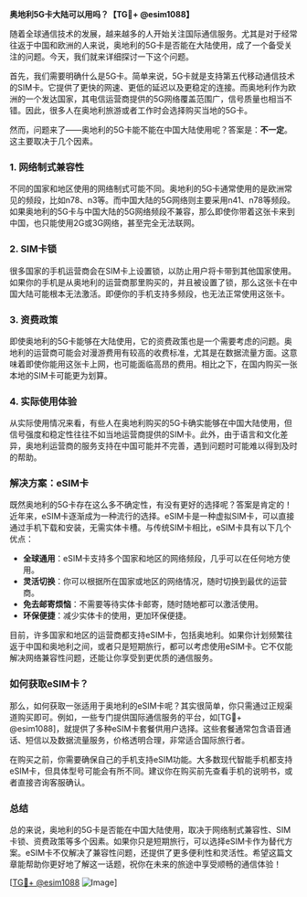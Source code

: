 **奥地利5G卡大陆可以用吗？【TG💪+ @esim1088】**

随着全球通信技术的发展，越来越多的人开始关注国际通信服务。尤其是对于经常往返于中国和欧洲的人来说，奥地利的5G卡是否能在大陆使用，成了一个备受关注的问题。今天，我们就来详细探讨一下这个问题。

首先，我们需要明确什么是5G卡。简单来说，5G卡就是支持第五代移动通信技术的SIM卡。它提供了更快的网速、更低的延迟以及更稳定的连接。而奥地利作为欧洲的一个发达国家，其电信运营商提供的5G网络覆盖范围广，信号质量也相当不错。因此，很多人在奥地利旅游或者工作时会选择购买当地的5G卡。

然而，问题来了——奥地利的5G卡能不能在中国大陆使用呢？答案是：**不一定**。这主要取决于几个因素。

### **1. 网络制式兼容性**
不同的国家和地区使用的网络制式可能不同。奥地利的5G卡通常使用的是欧洲常见的频段，比如n78、n3等。而中国大陆的5G网络则主要采用n41、n78等频段。如果奥地利的5G卡与中国大陆的5G网络频段不兼容，那么即使你带着这张卡来到中国，也只能使用2G或3G网络，甚至完全无法联网。

### **2. SIM卡锁**
很多国家的手机运营商会在SIM卡上设置锁，以防止用户将卡带到其他国家使用。如果你的手机是从奥地利的运营商那里购买的，并且被设置了锁，那么这张卡在中国大陆可能根本无法激活。即便你的手机支持多频段，也无法正常使用这张卡。

### **3. 资费政策**
即使奥地利的5G卡能够在大陆使用，它的资费政策也是一个需要考虑的问题。奥地利的运营商可能会对漫游费用有较高的收费标准，尤其是在数据流量方面。这意味着即使你能用这张卡上网，也可能面临高昂的费用。相比之下，在国内购买一张本地的SIM卡可能更为划算。

### **4. 实际使用体验**
从实际使用情况来看，有些人在奥地利购买的5G卡确实能够在中国大陆使用，但信号强度和稳定性往往不如当地运营商提供的SIM卡。此外，由于语言和文化差异，奥地利运营商的服务支持在中国可能并不完善，遇到问题时可能难以得到及时的帮助。

### **解决方案：eSIM卡**
既然奥地利的5G卡存在这么多不确定性，有没有更好的选择呢？答案是肯定的！近年来，eSIM卡逐渐成为一种流行的选择。eSIM卡是一种虚拟SIM卡，可以直接通过手机下载和安装，无需实体卡槽。与传统SIM卡相比，eSIM卡具有以下几个优点：

- **全球通用**：eSIM卡支持多个国家和地区的网络频段，几乎可以在任何地方使用。
- **灵活切换**：你可以根据所在国家或地区的网络情况，随时切换到最优的运营商。
- **免去邮寄烦恼**：不需要等待实体卡邮寄，随时随地都可以激活使用。
- **环保便捷**：减少实体卡的使用，更加环保便捷。

目前，许多国家和地区的运营商都支持eSIM卡，包括奥地利。如果你计划频繁往返于中国和奥地利之间，或者只是短期旅行，都可以考虑使用eSIM卡。它不仅能解决网络兼容性问题，还能让你享受到更优质的通信服务。

### **如何获取eSIM卡？**
那么，如何获取一张适用于奥地利的eSIM卡呢？其实很简单，你只需通过正规渠道购买即可。例如，一些专门提供国际通信服务的平台，如[TG💪+ @esim1088]，就提供了多种eSIM卡套餐供用户选择。这些套餐通常包含语音通话、短信以及数据流量服务，价格透明合理，非常适合国际旅行者。

在购买之前，你需要确保自己的手机支持eSIM功能。大多数现代智能手机都支持eSIM卡，但具体型号可能会有所不同。建议你在购买前先查看手机的说明书，或者直接咨询客服确认。

### **总结**
总的来说，奥地利的5G卡是否能在中国大陆使用，取决于网络制式兼容性、SIM卡锁、资费政策等多个因素。如果你只是短期旅行，可以选择eSIM卡作为替代方案。eSIM卡不仅解决了兼容性问题，还提供了更多便利性和灵活性。希望这篇文章能帮助你更好地了解这一话题，祝你在未来的旅途中享受顺畅的通信体验！

[[TG💪+ @esim1088](https://t.me/s/esim1088) ![Image](https://i.postimg.cc/4NQfJmqS/Snipaste-2025-05-13-00-14-12.png)]